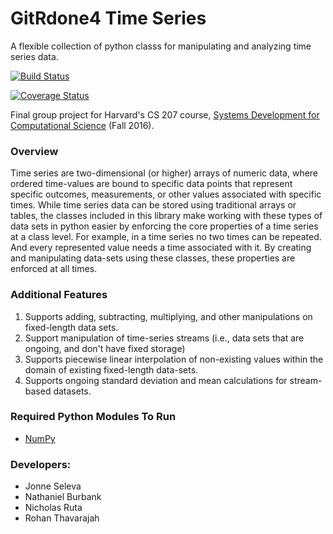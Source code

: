 # GitRdone4 Time Series

A flexible collection of python classs for manipulating and analyzing time series data.

[![Build Status](https://travis-ci.org/gitrdone4/cs207project.svg?branch=master)](https://travis-ci.org/gitrdone4/cs207project)

[![Coverage Status](https://coveralls.io/repos/github/gitrdone4/cs207project/badge.svg?branch=master)](https://coveralls.io/github/gitrdone4/cs207project?branch=master)

Final group project for Harvard's CS 207 course, [Systems Development for Computational Science](https://iacs-cs207.github.io/cs207-2016/) (Fall 2016).

### Overview 

Time series are two-dimensional (or higher) arrays of numeric data, where ordered time-values are bound to specific data points that represent specific outcomes, measurements, or other values associated with specific times.  While time series data can be stored using traditional arrays or tables, the classes included in this library make working with these types of data sets in python easier by enforcing the core properties of a time series at a class level. For example, in a time series no two times can be repeated. And every represented value needs a time associated with it. By creating and manipulating data-sets using these classes, these properties are enforced at all times. 


### Additional Features 

1. Supports adding, subtracting, multiplying, and other manipulations on fixed-length data sets.
2. Support manipulation of time-series streams (i.e., data sets that are ongoing, and don't have fixed storage) 
3. Supports piecewise linear interpolation of non-existing values within the domain of existing fixed-length data-sets.
4. Supports ongoing standard deviation and mean calculations for  stream-based datasets. 

### Required Python Modules To Run 

- [NumPy](http://www.numpy.org) 

### Developers:
- Jonne Seleva
- Nathaniel Burbank
- Nicholas Ruta
- Rohan Thavarajah